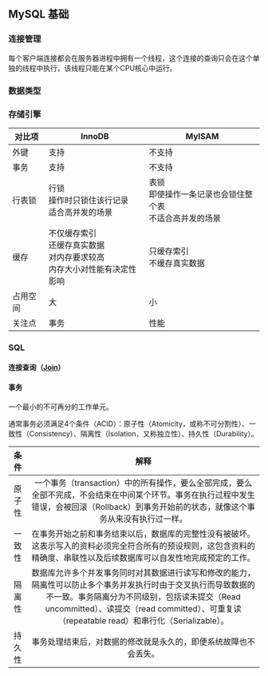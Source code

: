 ## MySQL 基础

### 连接管理

每个客户端连接都会在服务器进程中拥有一个线程，这个连接的查询只会在这个单独的线程中执行，该线程只能在某个CPU核心中运行。

### 数据类型

### 存储引擎

| 对比项   | InnoDB                                                       | MyISAM                                                       |
| -------- | ------------------------------------------------------------ | ------------------------------------------------------------ |
| 外键     | 支持                                                         | 不支持                                                       |
| 事务     | 支持                                                         | 不支持                                                       |
| 行表锁   | 行锁<br>操作时只锁住该行记录<br>适合高并发的场景             | 表锁<br>即使操作一条记录也会锁住整个表<br>不适合高并发的场景 |
| 缓存     | 不仅缓存索引<br>还缓存真实数据<br>对内存要求较高<br>内存大小对性能有决定性影响 | 只缓存索引<br>不缓存真实数据                                 |
| 占用空间 | 大                                                           | 小                                                           |
| 关注点   | 事务                                                         | 性能                                                         |

### SQL

#### 连接查询（[Join](join.md)）

#### 事务

一个最小的不可再分的工作单元。

通常事务必须满足4个条件（ACID）：原子性（Atomicity，或称不可分割性）、一致性（Consistency）、隔离性（Isolation，又称独立性）、持久性（Durability）。

|  条件  |                             解释                             |
| :----: | :----------------------------------------------------------: |
| 原子性 | 一个事务（transaction）中的所有操作，要么全部完成，要么全部不完成，不会结束在中间某个环节。事务在执行过程中发生错误，会被回滚（Rollback）到事务开始前的状态，就像这个事务从来没有执行过一样。 |
| 一致性 | 在事务开始之前和事务结束以后，数据库的完整性没有被破坏。这表示写入的资料必须完全符合所有的预设规则，这包含资料的精确度、串联性以及后续数据库可以自发性地完成预定的工作。 |
| 隔离性 | 数据库允许多个并发事务同时对其数据进行读写和修改的能力，隔离性可以防止多个事务并发执行时由于交叉执行而导致数据的不一致。事务隔离分为不同级别，包括读未提交（Read uncommitted）、读提交（read committed）、可重复读（repeatable read）和串行化（Serializable）。 |
| 持久性 | 事务处理结束后，对数据的修改就是永久的，即便系统故障也不会丢失。 |